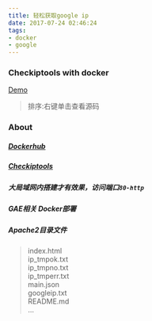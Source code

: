 ```yaml
---
title: 轻松获取google ip
date: 2017-07-24 02:46:24
tags: 
- docker
- google
---
```

### Checkiptools with docker
[Demo](http://gip.daoapp.io/ip_tmpok.txt)
> 排序:右键单击查看源码  

<!--more-->
### About  
##### [Dockerhub](https://hub.docker.com/r/mixool/docker-gip/)
##### [Checkiptools](https://github.com/johnsonz/go-checkiptools)  
##### 大局域网内搭建才有效果，访问端口`80-http`  
##### GAE相关  Docker部署
##### Apache2目录文件
> index.html  
> ip_tmpok.txt  
> ip_tmpno.txt  
> ip_tmperr.txt   
> main.json  
> googleip.txt  
> README.md  
> ...